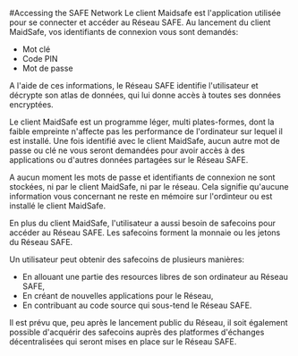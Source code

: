 #Accessing the SAFE Network
Le client Maidsafe est l'application utilisée pour se connecter et accéder au Réseau SAFE. Au lancement du client MaidSafe, vos identifiants de connexion vous sont demandés:

* Mot clé
* Code PIN
* Mot de passe

A l'aide de ces informations, le Réseau SAFE identifie l'utilisateur et décrypte son atlas de données, qui lui donne accès à toutes ses données encryptées.

Le client MaidSafe est un programme léger, multi plates-formes, dont la faible empreinte n'affecte pas les performance de l'ordinateur sur lequel il est installé. Une fois identifié avec le client MaidSafe, aucun autre mot de passe ou clé ne vous seront demandées pour avoir accès à des applications ou d'autres données partagées sur le Réseau SAFE.

A aucun moment les mots de passe et identifiants de connexion ne sont stockées, ni par le client MaidSafe, ni par le réseau. Cela signifie qu'aucune information vous concernant ne reste en mémoire sur l'ordinteur ou est installé le client MaidSafe.

En plus du client MaidSafe, l'utilisateur a aussi besoin de safecoins pour accéder au Réseau SAFE. Les safecoins forment la monnaie ou les jetons du Réseau SAFE.

Un utilisateur peut obtenir des safecoins de plusieurs manières:

* En allouant une partie des resources libres de son ordinateur au Réseau SAFE,
* En créant de nouvelles applications pour le Réseau,
* En contribuant au code source qui sous-tend le Réseau SAFE.

Il est prévu que, peu après le lancement public du Réseau, il soit également possible d'acquérir des safecoins auprès des platformes d'échanges décentralisées qui seront mises en place sur le Réseau SAFE.